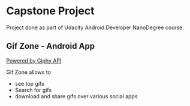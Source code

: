 # Capstone Project

Project done as part of Udacity Android Developer NanoDegree course.

## Gif Zone - Android App

[Powered by Giphy API](https://github.com/Giphy/GiphyAPI)

Gif Zone allows to

  - see top gifs
  - Search for gifs
  - download and share gifs over various social apps

